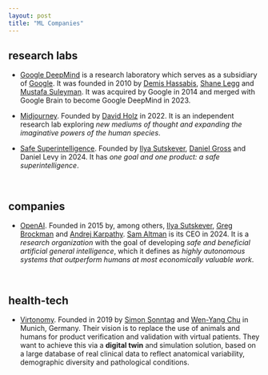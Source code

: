 ```yaml
---
layout: post
title: "ML Companies"
---
```


## research labs
 - [Google DeepMind](https://en.wikipedia.org/wiki/Google_DeepMind) is a research laboratory which serves as a subsidiary of [Google](https://en.wikipedia.org/wiki/Google). It was founded in 2010 by [Demis Hassabis](https://en.wikipedia.org/wiki/Demis_Hassabis), [Shane Legg](https://en.wikipedia.org/wiki/Shane_Legg) and [Mustafa Suleyman](https://en.wikipedia.org/wiki/Mustafa_Suleyman). It was acquired by Google in 2014 and merged with Google Brain to become Google DeepMind in 2023.

 - [Midjourney](https://www.midjourney.com/home). Founded by [David Holz](https://x.com/davidsholz) in 2022. It is an independent research lab exploring *new mediums of thought and expanding the imaginative powers of the human species*.

 - [Safe Superintelligence](https://ssi.inc/). Founded by [Ilya Sutskever](https://en.wikipedia.org/wiki/Ilya_Sutskever), [Daniel Gross](https://en.wikipedia.org/wiki/Daniel_Gross_(entrepreneur)) and Daniel Levy in 2024. It has *one goal and one product: a safe superintelligence*.

<br>

## companies
 - [OpenAI](https://openai.com/). Founded in 2015 by, among others, [Ilya Sutskever](https://en.wikipedia.org/wiki/Ilya_Sutskever), [Greg Brockman](https://en.wikipedia.org/wiki/Greg_Brockman) and [Andrej Karpathy](https://en.wikipedia.org/wiki/Andrej_Karpathy). [Sam Altman](https://en.wikipedia.org/wiki/Sam_Altman) is its CEO in 2024. It is a *research organization* with the goal of developing *safe and beneficial artificial general intelligence*, which it defines as *highly autonomous systems that outperform humans at most economically valuable work*.

<br>

## health-tech
 - [Virtonomy](https://www.virtonomy.io/). Founded in 2019 by [Simon Sonntag](https://www.linkedin.com/in/simon-sonntag/?originalSubdomain=de) and [Wen-Yang Chu](https://www.linkedin.com/in/wenyangchu/) in Munich, Germany. Their vision is to replace the use of animals and humans for product verification and validation with virtual patients. They want to achieve this via a **digital twin** and simulation solution, based on a large database of real clinical data to reflect anatomical variability, demographic diversity and pathological conditions.